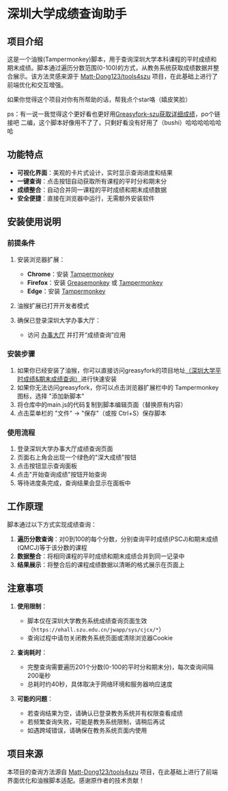 # 深圳大学成绩查询助手

## 项目介绍

这是一个油猴(Tampermonkey)脚本，用于查询深圳大学本科课程的平时成绩和期末成绩。脚本通过遍历分数范围(0-100)的方式，从教务系统获取成绩数据并整合展示。该方法灵感来源于 [Matt-Dong123/tools4szu](https://github.com/Matt-Dong123/tools4szu) 项目，在此基础上进行了前端优化和交互增强。

如果你觉得这个项目对你有所帮助的话，帮我点个star咯（嬉皮笑脸）

ps：有一说一我觉得这个更好看也更好用[Greasyfork-szu获取详细成绩](https://greasyfork.org/zh-CN/scripts/529958-szu%E8%8E%B7%E5%8F%96%E8%AF%A6%E7%BB%86%E6%88%90%E7%BB%A9)，po个链接吧
二编，这个脚本好像用不了了，只剩好看没有好用了（bushi）哈哈哈哈哈哈哈

## 功能特点

- **可视化界面**：美观的卡片式设计，实时显示查询进度和结果
- **一键查询**：点击按钮自动获取所有课程的平时分和期末分
- **成绩整合**：自动合并同一课程的平时成绩和期末成绩数据
- **安全便捷**：直接在浏览器中运行，无需额外安装软件

## 安装使用说明

### 前提条件

1. 安装浏览器扩展：
   - **Chrome**：安装 [Tampermonkey](https://chrome.google.com/webstore/detail/tampermonkey/dhdgffkkebhmkfjojejmpbldmpobfkfo)
   - **Firefox**：安装 [Greasemonkey](https://addons.mozilla.org/zh-CN/firefox/addon/greasemonkey/) 或 [Tampermonkey](https://addons.mozilla.org/zh-CN/firefox/addon/tampermonkey/)
   - **Edge**：安装 [Tampermonkey](https://microsoftedge.microsoft.com/addons/detail/篡改猴测试版/fcmfnpggmnlmfebfghbfnillijihnkoh?hl=zh-cn)

2. 油猴扩展已打开开发者模式

4. 确保已登录深圳大学办事大厅：
   - 访问 [办事大厅](https://ehall.szu.edu.cn/new/index.html) 并打开“成绩查询”应用

### 安装步骤

1. 如果你已经安装了油猴，你可以直接访问greasyfork的项目地址[（深圳大学平时成绩&期末成绩查询）](https://greasyfork.org/zh-CN/scripts/542686-%E6%B7%B1%E5%9C%B3%E5%A4%A7%E5%AD%A6%E5%B9%B3%E6%97%B6%E6%88%90%E7%BB%A9-%E6%9C%9F%E6%9C%AB%E6%88%90%E7%BB%A9%E6%9F%A5%E8%AF%A2)进行快速安装
2. 如果你无法访问greasyfork，你可以点击浏览器扩展栏中的 Tampermonkey 图标，选择 "添加新脚本"
3. 将仓库中的main.js的代码复制到脚本编辑页面（替换原有内容）
4. 点击菜单栏的 "文件" -> "保存"（或按 Ctrl+S）保存脚本

### 使用流程

1. 登录深圳大学办事大厅成绩查询页面
2. 页面右上角会出现一个绿色的"深大成绩"按钮
3. 点击按钮显示查询面板
4. 点击"开始查询成绩"按钮开始查询
5. 等待进度条完成，查询结果会显示在面板中

## 工作原理

脚本通过以下方式实现成绩查询：

1. **遍历分数查询**：对0到100的每个分数，分别查询平时成绩(PSCJ)和期末成绩(QMCJ)等于该分数的课程
2. **数据整合**：将相同课程的平时成绩和期末成绩合并到同一记录中
3. **结果展示**：将整合后的课程成绩数据以清晰的格式展示在页面上

## 注意事项

1. **使用限制**：
   - 脚本仅在深圳大学教务系统成绩查询页面生效（`https://ehall.szu.edu.cn/jwapp/sys/cjcx/*`）
   - 查询过程中请勿关闭教务系统页面或清除浏览器Cookie

2. **查询耗时**：
   - 完整查询需要遍历201个分数(0-100的平时分和期末分)，每次查询间隔200毫秒
   - 总耗时约40秒，具体取决于网络环境和服务器响应速度

3. **可能的问题**：
   - 若查询结果为空，请确认已登录教务系统并有权限查看成绩
   - 若频繁查询失败，可能是教务系统限制，请稍后再试
   - 如遇跨域错误，请确保在教务系统页面内使用

## 项目来源

本项目的查询方法源自 [Matt-Dong123/tools4szu](https://github.com/Matt-Dong123/tools4szu) 项目，在此基础上进行了前端界面优化和油猴脚本适配。感谢原作者的技术贡献！
